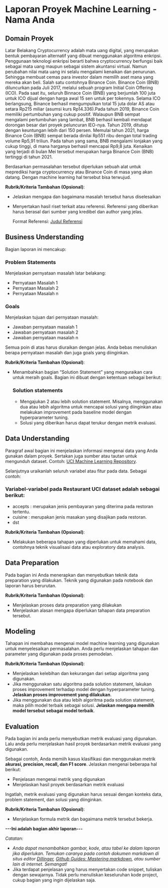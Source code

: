 # Laporan Proyek Machine Learning - Nama Anda

## Domain Proyek

Latar Belakang
Cryptocurrency adalah mata uang digital, yang merupakan bentuk pembayaran alternatif yang dibuat menggunakan algoritma enkripsi. Penggunaan teknologi enkripsi berarti bahwa cryptocurrency berfungsi baik sebagai mata uang maupun sebagai sistem akuntansi virtual. Namun perubahan nilai mata uang ini selalu mengalami kenaikan dan penurunan. Sehingga membuat cemas para investor dalam memilih aset mana yang mereka akan beli. Salah satu contohnya Binance Coin. Binance Coin (BNB) diluncurkan pada Juli 2017, melalui sebuah program Initial Coin Offering (ICO). Pada saat itu, seluruh Binnace Coin (BNB) yang berjumlah 100 juta untuk ICO dijual dengan harga awal 15 sen untuk per tokennya. Selama ICO berlangsung, Binance berhasil mengumpulkan total 15 juta dolar AS atau setara Rp215 miliar (asumsi kurs Rp14.336).Pada tahun 2019, Binance Coin memiliki pertumbuhan yang cukup positif. Walaupun BNB sempat mengalami pertumbuhan yang lambat, BNB berhasil kembali mendapat dorongan besar dari proyek peluncuran IEO-nya. Tahun 2019, ditutup dengan keuntungan lebih dari 150 persen. Memulai tahun 2021, harga Binance Coin (BNB) sempat berada dinilai Rp551 ribu dengan total trading volume Rp5,91 triliun. Pada tahun yang sama, BNB mengalami lonjakan yang cukup tinggi, di mana harganya berhasil mencapai Rp9,8 juta. Kenaikan yang terjadi di bulan Mei tersebut merupakan harga Binance Coin (BNB) tertinggi di tahun 2021.

Berdasarkan permasalahan tersebut diperlukan sebuah alat untuk meprediksi harga cryptocurrency atau Binance Coin di masa yang akan datang. Dengan machine learning hal tersebut bisa terwujud.

**Rubrik/Kriteria Tambahan (Opsional)**:
- Jelaskan mengapa dan bagaimana masalah tersebut harus diselesaikan
- Menyertakan hasil riset terkait atau referensi. Referensi yang diberikan harus berasal dari sumber yang kredibel dan author yang jelas.
  
  Format Referensi: [Judul Referensi](https://scholar.google.com/) 

## Business Understanding



Bagian laporan ini mencakup:

### Problem Statements

Menjelaskan pernyataan masalah latar belakang:
- Pernyataan Masalah 1
- Pernyataan Masalah 2
- Pernyataan Masalah n

### Goals

Menjelaskan tujuan dari pernyataan masalah:
- Jawaban pernyataan masalah 1
- Jawaban pernyataan masalah 2
- Jawaban pernyataan masalah n

Semua poin di atas harus diuraikan dengan jelas. Anda bebas menuliskan berapa pernyataan masalah dan juga goals yang diinginkan.

**Rubrik/Kriteria Tambahan (Opsional)**:
- Menambahkan bagian “Solution Statement” yang menguraikan cara untuk meraih goals. Bagian ini dibuat dengan ketentuan sebagai berikut: 

    ### Solution statements
    - Mengajukan 2 atau lebih solution statement. Misalnya, menggunakan dua atau lebih algoritma untuk mencapai solusi yang diinginkan atau melakukan improvement pada baseline model dengan hyperparameter tuning.
    - Solusi yang diberikan harus dapat terukur dengan metrik evaluasi.

## Data Understanding
Paragraf awal bagian ini menjelaskan informasi mengenai data yang Anda gunakan dalam proyek. Sertakan juga sumber atau tautan untuk mengunduh dataset. Contoh: [UCI Machine Learning Repository](https://archive.ics.uci.edu/ml/datasets/Restaurant+%26+consumer+data).

Selanjutnya uraikanlah seluruh variabel atau fitur pada data. Sebagai contoh:  

### Variabel-variabel pada Restaurant UCI dataset adalah sebagai berikut:
- accepts : merupakan jenis pembayaran yang diterima pada restoran tertentu.
- cuisine : merupakan jenis masakan yang disajikan pada restoran.
- dst

**Rubrik/Kriteria Tambahan (Opsional)**:
- Melakukan beberapa tahapan yang diperlukan untuk memahami data, contohnya teknik visualisasi data atau exploratory data analysis.

## Data Preparation
Pada bagian ini Anda menerapkan dan menyebutkan teknik data preparation yang dilakukan. Teknik yang digunakan pada notebook dan laporan harus berurutan.

**Rubrik/Kriteria Tambahan (Opsional)**: 
- Menjelaskan proses data preparation yang dilakukan
- Menjelaskan alasan mengapa diperlukan tahapan data preparation tersebut.

## Modeling
Tahapan ini membahas mengenai model machine learning yang digunakan untuk menyelesaikan permasalahan. Anda perlu menjelaskan tahapan dan parameter yang digunakan pada proses pemodelan.

**Rubrik/Kriteria Tambahan (Opsional)**: 
- Menjelaskan kelebihan dan kekurangan dari setiap algoritma yang digunakan.
- Jika menggunakan satu algoritma pada solution statement, lakukan proses improvement terhadap model dengan hyperparameter tuning. **Jelaskan proses improvement yang dilakukan**.
- Jika menggunakan dua atau lebih algoritma pada solution statement, maka pilih model terbaik sebagai solusi. **Jelaskan mengapa memilih model tersebut sebagai model terbaik**.

## Evaluation
Pada bagian ini anda perlu menyebutkan metrik evaluasi yang digunakan. Lalu anda perlu menjelaskan hasil proyek berdasarkan metrik evaluasi yang digunakan.

Sebagai contoh, Anda memiih kasus klasifikasi dan menggunakan metrik **akurasi, precision, recall, dan F1 score**. Jelaskan mengenai beberapa hal berikut:
- Penjelasan mengenai metrik yang digunakan
- Menjelaskan hasil proyek berdasarkan metrik evaluasi

Ingatlah, metrik evaluasi yang digunakan harus sesuai dengan konteks data, problem statement, dan solusi yang diinginkan.

**Rubrik/Kriteria Tambahan (Opsional)**: 
- Menjelaskan formula metrik dan bagaimana metrik tersebut bekerja.

**---Ini adalah bagian akhir laporan---**

_Catatan:_
- _Anda dapat menambahkan gambar, kode, atau tabel ke dalam laporan jika diperlukan. Temukan caranya pada contoh dokumen markdown di situs editor [Dillinger](https://dillinger.io/), [Github Guides: Mastering markdown](https://guides.github.com/features/mastering-markdown/), atau sumber lain di internet. Semangat!_
- Jika terdapat penjelasan yang harus menyertakan code snippet, tuliskan dengan sewajarnya. Tidak perlu menuliskan keseluruhan kode project, cukup bagian yang ingin dijelaskan saja.


